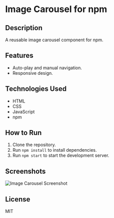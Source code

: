 # Image Carousel for npm

## Description
A reusable image carousel component for npm.

## Features
- Auto-play and manual navigation.
- Responsive design.

## Technologies Used
- HTML
- CSS
- JavaScript
- npm

## How to Run
1. Clone the repository.
2. Run `npm install` to install dependencies.
3. Run `npm start` to start the development server.

## Screenshots
![Image Carousel Screenshot](./screenshot.png)

## License
MIT